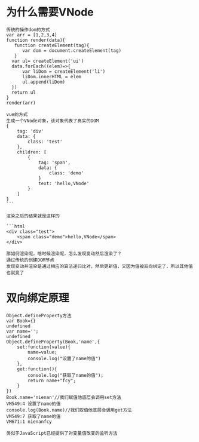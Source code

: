 # 为什么需要VNode

    传统的操作dom的方式
    var arr = [1,2,3,4]
    function render(data){
       function createElement(tag){
          var dom = document.createElement(tag)
       }
      var ul= createElement('ui')
      data.forEach((elem)=>{
          var liDom = createElement('li')
          liDom.innerHTML = elem
          ul.append(liDom)
      })
      return ul
    }
    render(arr)
    
    vue的方式
    生成一个VNode对象，该对象代表了真实的DOM
    {
        tag: 'div'
        data: {
            class: 'test'
        },
        children: [
            {
                tag: 'span',
                data: {
                    class: 'demo'
                }
                text: 'hello,VNode'
            }
        ]
    }
    ```
    
    渲染之后的结果就是这样的
    
    ```html
    <div class="test">
        <span class="demo">hello,VNode</span>
    </div>
    
    那如何渲染呢，啥时候渲染呢，怎么发现变动然后渲染了？
    通过传统的创建DOM节点
    发现变动并渲染是通过相应的算法递归比对，然后更新值，又因为值被双向绑定了，所以其他值也就变了
# 双向绑定原理
    Object.defineProperty方法
    var Book={}
    undefined
    var name='';
    undefined
    Object.defineProperty(Book,'name',{
        set:function(value){
            name=value;
            console.log("设置了name的值")
        },
        get:function(){
            console.log("获取了name的值");
        	return name+"fcy";
        }
    })
    Book.name='nienan'//我们赋值他底层会调用set方法
    VM549:4 设置了name的值
    console.log(Book.name)//我们取值他底层会调用get方法
    VM549:7 获取了name的值
    VM671:1 nienanfcy
    
    类似于JavaScript已经提供了对变量值改变的监听方法

